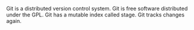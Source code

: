Git is a distributed version control system.
Git is free software distributed under the GPL.
Git has a mutable index called stage.
Git tracks changes again.